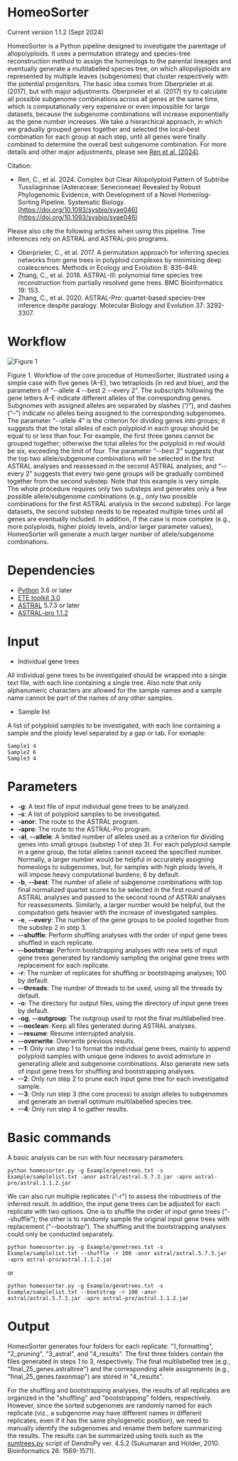 # HomeoSorter

Current version 1.1.2 (Sept 2024)

HomeoSorter is a Python pipeline designed to investigate the parentage of allopolyploids. It uses a permutation strategy and species-tree reconstruction method to assign the homeologs to the parental lineages and eventually generate a multilabelled species tree, on which allopolyploids are represented by multiple leaves (subgenomes) that cluster respectively with the potential progenitors. The basic idea comes from Oberprieler et al. (2017), but with major adjustments. Oberprieler et al. (2017) try to calculate all possible subgenome combinations across all genes at the same time, which is computationally very expensive or even impossible for large datasets, because the subgenome combinations will increase exponentially as the gene number increases. We take a hierarchical approach, in which we gradually grouped genes together and selected the local-best combination for each group at each step, until all genes were finally combined to determine the overall best subgenome combination. For more details and other major adjustments, please see [Ren et al. (2024)](https://doi.org/10.1093/sysbio/syae046).

Citation:

- Ren, C., et al. 2024. Complex but Clear Allopolyploid Pattern of Subtribe Tussilagininae (Asteraceae: Senecioneae) Revealed by Robust Phylogenomic Evidence, with Development of a Novel Homeolog-Sorting Pipeline. Systematic Biology. [https://doi.org/10.1093/sysbio/syae046](https://doi.org/10.1093/sysbio/syae046)

Please also cite the following articles when using this pipeline. Tree inferences rely on ASTRAL and ASTRAL-pro programs.

- Oberprieler, C., et al. 2017. A permutation approach for inferring species networks from gene trees in polyploid complexes by minimising deep coalescences. Methods in Ecology and Evolution 8: 835-849.
- Zhang, C., et al. 2018. ASTRAL-III: polynomial time species tree reconstruction from partially resolved gene trees. BMC Bioinformatics 19: 153.
- Zhang, C., et al. 2020. ASTRAL-Pro: quartet-based species-tree inference despite paralogy. Molecular Biology and Evolution 37: 3292-3307.


# Workflow

![Figure 1](https://github.com/user-attachments/assets/b13cbb3e-69a2-491e-89fc-22a4f23d3f03)


Figure 1. Workflow of the core procedue of HomeoSorter, illustrated using a simple case with five genes (A–E), two tetraploids (in red and blue), and the parameters of “--allele 4 --best 2 --every 2”. The subscripts following the gene letters A–E indicate different alleles of the corresponding genes. Subgnomes with assigned alleles are separated by slashes (“/”), and dashes (“–”) indicate no alleles being assigned to the corresponding subgenomes. The parameter “--allele 4” is the criterion for dividing genes into groups; it suggests that the total alleles of each polyploid in each group should be equal to or less than four. For example, the first three genes cannot be grouped together; otherwise the total alleles for the polyploid in red would be six, exceeding the limit of four. The parameter “--best 2” suggests that the top two allele/subgenome combinations will be selected in the first ASTRAL analyses and reassessed in the second ASTRAL analyses, and “--every 2” suggests that every two gene groups will be gradually combined together from the second substep. Note that this example is very simple. The whole procedure requires only two substeps and generates only a few possible allele/subgenome combinations (e.g., only two possible combinations for the first ASTRAL analysis in the second substep). For large datasets, the second substep needs to be repeated multiple times until all genes are eventually included. In addition, if the case is more complex (e.g., more polyploids, higher ploidy levels, and/or larger parameter values), HomeoSorter will generate a much larger number of allele/subgenome combinations.

# Dependencies

- [Python](https://www.python.org/downloads/) 3.6 or later
- [ETE toolkit 3.0](http://etetoolkit.org/download/)
- [ASTRAL](https://github.com/smirarab/ASTRAL) 5.7.3 or later
- [ASTRAL-pro 1.1.2](https://github.com/chaoszhang/A-pro/tree/paper)

# Input

- Individual gene trees

All individual gene trees to be investigated should be wrapped into a single text file, with each line containing a single tree. Also note that only alphanumeric characters are allowed for the sample names and a sample name cannot be part of the names of any other samples.

- Sample list

A list of polyploid samples to be investigated, with each line containing a sample and the ploidy level separated by a gap or tab. For exmaple:
```
Sample1 4
Sample2 6
Sample3 4
```

# Parameters

- **-g**:                           A text file of input individual gene trees to be analyzed.
- **-s**:                           A list of polyploid samples to be investigated.
- **-anor**:                        The route to the ASTRAL program.
- **-apro**:                        The route to the ASTRAL-Pro program.
- **-al**, **--allele**:            A limited number of alleles used as a criterion for dividing genes into small groups (substep 1 of step 3). For each polyploid sample in a gene group, the total alleles cannot exceed the specified number. Normally, a larger number would be helpful in accurately assigning homeologs to subgenomes, but, for samples with high ploidy levels, it will impose heavy computational burdens; 6 by default.
- **-b**, **--best**:               The number of allele of subgenome combinations with top final normalized quartet scores to be selected in the first round of ASTRAL analyses and passed to the second round of ASTRAl analyses for reassessments. Similarly, a larger number would be helpful, but the computation gets heavier with the increase of investigated samples.
- **-e**, **--every**:              The number of the gene groups to be pooled together from the substep 2 in step 3.
- **--shuffle**:                    Perform shuffling analyses with the order of input gene trees shuffled in each replicate.
- **--bootstrap**:                  Perform bootstrapping analyses with new sets of input gene trees generated by randomly sampling the original gene trees with replacement for each replicate.
- **-r**:                           The number of replicates for shuffling or bootstraping analyses; 100 by default.
- **--threads**:                    The number of threads to be used, using all the threads by default.
- **-o**:                           The directory for output files, using the directory of input gene trees by default.
- **-og**, **--outgroup**:          The outgroup used to root the final multilabelled tree.
- **--noclean**:                    Keep all files generated during ASTRAL analyses.
- **--resume**:                     Resume interrupted analysis.
- **--overwrite**:                  Overwrite previous results.
- **--1**:                          Only run step 1 to format the individual gene trees, mainly to append polyploid samples with unique gene indexes to avoid admixture in generating allele and subgenome combinations. Also generate new sets of input gene trees for shuffling and bootstrapping analyses.
- **--2**:                          Only run step 2 to prune each input gene tree for each investigated sample.
- **--3**:                          Only run step 3 (the core process) to assign alleles to subgenomes and generate an overall optimum multilabelled species tree.
- **--4**:                          Only run step 4 to gather results.


# Basic commands

A basic analysis can be run with four necessary parameters.
```
python homeosorter.py -g Example/genetrees.txt -s Example/samplelist.txt -anor astral/astral.5.7.3.jar -apro astral-pro/astral.1.1.2.jar
```

We can also run multiple replicates (“-r”) to assess the robustness of the inferred result. In addition, the input gene trees can be adjusted for each replicate with two options. One is to shuffle the order of input gene trees (“--shuffle”); the other is to randomly sample the original input gene trees with replacement (“--bootstrap”). The shuffling and the bootstrapping analyses could only be conducted separately. 
```
python homeosorter.py -g Example/genetrees.txt -s Example/samplelist.txt --shuffle -r 100 -anor astral/astral.5.7.3.jar -apro astral-pro/astral.1.1.2.jar
```
or
```
python homeosorter.py -g Example/genetrees.txt -s Example/samplelist.txt --bootstrap -r 100 -anor astral/astral.5.7.3.jar -apro astral-pro/astral.1.1.2.jar
```

# Output

HomeoSorter generates four folders for each replicate: "1_formatting", "2_pruning", "3_astral", and "4_results". The first three folders contain the files generated in steps 1 to 3, respectively. The final multilabelled tree (e.g., "final_25_genes.astraltree") and the corresponding allele assignments (e.g., "final_25_genes.taxonmap") are stored in "4_results". 

For the shuffling and bootstrapping analyses, the results of all replicates are organized in the "shuffling" and "bootstrapping" folders, respectively. However, since the sorted subgenomes are randomly named for each replicate (viz., a subgenome may have different names in different replicates, even if it has the same phylogenetic position), we need to manually identify the subgenomes and rename them before summarizing the results. The results can be summarized using tools such as the [sumtrees.py](https://jeetsukumaran.github.io/DendroPy/programs/sumtrees.html) script of DendroPy ver. 4.5.2 (Sukumaran and Holder, 2010. Bioinformatics 26: 1569-1571).
